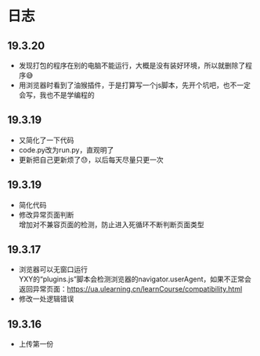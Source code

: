 # 日志
## 19.3.20  
* 发现打包的程序在别的电脑不能运行，大概是没有装好环境，所以就删除了程序😅
* 用浏览器时看到了油猴插件，于是打算写一个js脚本，先开个坑吧，也不一定会写，我也不是学编程的  
## 19.3.19
* 又简化了一下代码
* code.py改为run.py，直观明了
* 更新把自己更新烦了😓，以后每天尽量只更一次
## 19.3.19  
* 简化代码
* 修改异常页面判断  
增加对不兼容页面的检测，防止进入死循环不断判断页面类型  
## 19.3.17 
* 浏览器可以无窗口运行  
YXY的“plugins.js”脚本会检测浏览器的navigator.userAgent，如果不正常会返回异常页面：https://ua.ulearning.cn/learnCourse/compatibility.html
* 修改一处逻辑错误
## 19.3.16
* 上传第一份
